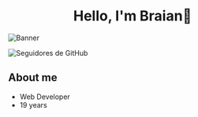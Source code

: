 <div align="center">
  <h1 align="center">Hello, I'm Braian👋</h1>
</div>
<img src="https://i.imgur.com/l1U3ZxH.png" alt="Banner">

![Seguidores de GitHub](https://img.shields.io/github/followers/imbraian?style=social)


## About me
- Web Developer
- 19 years

